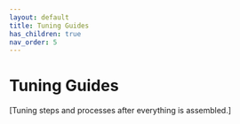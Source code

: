 ```yaml
---
layout: default
title: Tuning Guides
has_children: true
nav_order: 5
---
```


# Tuning Guides

[Tuning steps and processes after everything is assembled.]

